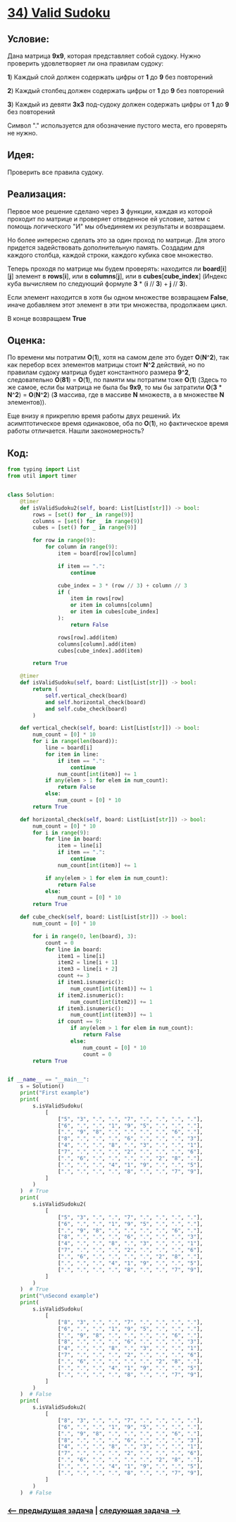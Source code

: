 # [**34) Valid Sudoku**](https://leetcode.com/problems/valid-sudoku/description/)

## **Условие:**

Дана матрица **9x9**, которая представляет собой судоку. Нужно проверить удовлетворяет ли она правилам судоку:

**1**) Каждый слой должен содержать цифры от **1** до **9** без повторений

**2**) Каждый столбец должен содержать цифры от **1** до **9** без повторений

**3**) Каждый из девяти **3x3** под-судоку должен содержать цифры от **1** до **9** без повторений

Символ "." используется для обозначение пустого места, его проверять не нужно.

## **Идея:**

Проверить все правила судоку.

## **Реализация:**

Первое мое решение сделано через **3** функции, каждая из которой проходит по матрице и проверяет отведенное ей условие, затем с помощь логического "И" мы объединяем их результаты и возвращаем.

Но более интересно сделать это за один проход по матрице. Для этого придется задействовать дополнительную память. Создадим для каждого столбца, каждой строки, каждого кубика свое множество.

Теперь проходя по матрице мы будем проверять: находится ли **board**[**i**][**j**] элемент в **rows**[**i**], или в **columns**[**j**], или в **cubes**[**cube_index**] (Индекс куба вычисляем по следующий формуле **3** * (**i** // **3**) + **j** // **3**).

Если элемент находится в хотя бы одном множестве возвращаем **False**, иначе добавляем этот элемент в эти три множества, продолжаем цикл.

В конце возвращаем **True**



## **Оценка:**

По времени мы потратим **O**(**1**), хотя на самом деле это будет **O**(**N**^**2**), так как перебор всех элементов матрицы стоит **N**^**2** действий, но по правилам судоку матрица будет константного размера **9**^**2**, следовательно **O**(**81**) = **O**(**1**), по памяти мы потратим тоже **O**(**1**) (Здесь то же самое, если бы матрица не была бы **9x9**, то мы бы затратили **O**(**3** * **N**^**2**) = **O**(**N**^**2**) (**3** массива, где в массиве **N** множеств, а в множестве **N** элементов)).

Еще внизу я прикреплю время работы двух решений. Их асимптотическое время одинаковое, оба по **O**(**1**), но фактическое время работы отличается. Нашли закономерность?

## Код:
```python
from typing import List
from util import timer


class Solution:
    @timer
    def isValidSudoku2(self, board: List[List[str]]) -> bool:
        rows = [set() for _ in range(9)]
        columns = [set() for _ in range(9)]
        cubes = [set() for _ in range(9)]

        for row in range(9):
            for column in range(9):
                item = board[row][column]

                if item == ".":
                    continue

                cube_index = 3 * (row // 3) + column // 3
                if (
                    item in rows[row]
                    or item in columns[column]
                    or item in cubes[cube_index]
                ):
                    return False

                rows[row].add(item)
                columns[column].add(item)
                cubes[cube_index].add(item)

        return True

    @timer
    def isValidSudoku(self, board: List[List[str]]) -> bool:
        return (
            self.vertical_check(board)
            and self.horizontal_check(board)
            and self.cube_check(board)
        )

    def vertical_check(self, board: List[List[str]]) -> bool:
        num_count = [0] * 10
        for i in range(len(board)):
            line = board[i]
            for item in line:
                if item == ".":
                    continue
                num_count[int(item)] += 1
            if any(elem > 1 for elem in num_count):
                return False
            else:
                num_count = [0] * 10
        return True

    def horizontal_check(self, board: List[List[str]]) -> bool:
        num_count = [0] * 10
        for i in range(9):
            for line in board:
                item = line[i]
                if item == ".":
                    continue
                num_count[int(item)] += 1

            if any(elem > 1 for elem in num_count):
                return False
            else:
                num_count = [0] * 10
        return True

    def cube_check(self, board: List[List[str]]) -> bool:
        num_count = [0] * 10

        for i in range(0, len(board), 3):
            count = 0
            for line in board:
                item1 = line[i]
                item2 = line[i + 1]
                item3 = line[i + 2]
                count += 3
                if item1.isnumeric():
                    num_count[int(item1)] += 1
                if item2.isnumeric():
                    num_count[int(item2)] += 1
                if item3.isnumeric():
                    num_count[int(item3)] += 1
                if count == 9:
                    if any(elem > 1 for elem in num_count):
                        return False
                    else:
                        num_count = [0] * 10
                        count = 0
        return True


if __name__ == "__main__":
    s = Solution()
    print("First example")
    print(
        s.isValidSudoku(
            [
                ["5", "3", ".", ".", "7", ".", ".", ".", "."],
                ["6", ".", ".", "1", "9", "5", ".", ".", "."],
                [".", "9", "8", ".", ".", ".", ".", "6", "."],
                ["8", ".", ".", ".", "6", ".", ".", ".", "3"],
                ["4", ".", ".", "8", ".", "3", ".", ".", "1"],
                ["7", ".", ".", ".", "2", ".", ".", ".", "6"],
                [".", "6", ".", ".", ".", ".", "2", "8", "."],
                [".", ".", ".", "4", "1", "9", ".", ".", "5"],
                [".", ".", ".", ".", "8", ".", ".", "7", "9"],
            ]
        )
    )  # True
    print(
        s.isValidSudoku2(
            [
                ["5", "3", ".", ".", "7", ".", ".", ".", "."],
                ["6", ".", ".", "1", "9", "5", ".", ".", "."],
                [".", "9", "8", ".", ".", ".", ".", "6", "."],
                ["8", ".", ".", ".", "6", ".", ".", ".", "3"],
                ["4", ".", ".", "8", ".", "3", ".", ".", "1"],
                ["7", ".", ".", ".", "2", ".", ".", ".", "6"],
                [".", "6", ".", ".", ".", ".", "2", "8", "."],
                [".", ".", ".", "4", "1", "9", ".", ".", "5"],
                [".", ".", ".", ".", "8", ".", ".", "7", "9"],
            ]
        )
    )  # True
    print("\nSecond example")
    print(
        s.isValidSudoku(
            [
                ["8", "3", ".", ".", "7", ".", ".", ".", "."],
                ["6", ".", ".", "1", "9", "5", ".", ".", "."],
                [".", "9", "8", ".", ".", ".", ".", "6", "."],
                ["8", ".", ".", ".", "6", ".", ".", ".", "3"],
                ["4", ".", ".", "8", ".", "3", ".", ".", "1"],
                ["7", ".", ".", ".", "2", ".", ".", ".", "6"],
                [".", "6", ".", ".", ".", ".", "2", "8", "."],
                [".", ".", ".", "4", "1", "9", ".", ".", "5"],
                [".", ".", ".", ".", "8", ".", ".", "7", "9"],
            ]
        )
    )  # False
    print(
        s.isValidSudoku2(
            [
                ["8", "3", ".", ".", "7", ".", ".", ".", "."],
                ["6", ".", ".", "1", "9", "5", ".", ".", "."],
                [".", "9", "8", ".", ".", ".", ".", "6", "."],
                ["8", ".", ".", ".", "6", ".", ".", ".", "3"],
                ["4", ".", ".", "8", ".", "3", ".", ".", "1"],
                ["7", ".", ".", ".", "2", ".", ".", ".", "6"],
                [".", "6", ".", ".", ".", ".", "2", "8", "."],
                [".", ".", ".", "4", "1", "9", ".", ".", "5"],
                [".", ".", ".", ".", "8", ".", ".", "7", "9"],
            ]
        )
    )  # False

```

### [<-- предыдущая задача](https://github.com/TAskMAster339/PythonAlgorithms/tree/main/33.Minimum%20Window%20Substring) | [следующая задача -->](https://github.com/TAskMAster339/PythonAlgorithms/tree/main/35.Spiral%20Matrix)
